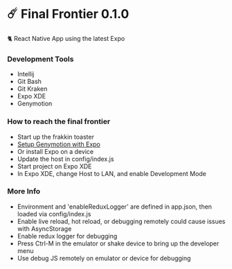 # ☄️ Final Frontier 0.1.0

🐈 React Native App using the latest Expo


### Development Tools

* Intellij
* Git Bash
* Git Kraken
* Expo XDE
* Genymotion

### How to reach the final frontier

* Start up the frakkin toaster
* [Setup Genymotion with Expo](https://medium.com/@psyanite/how-to-use-genymotion-with-expo-cc52815928cf)
* Or install Expo on a device
* Update the host in config/index.js
* Start project on Expo XDE
* In Expo XDE, change Host to LAN, and enable Development Mode

### More Info

* Environment and 'enableReduxLogger' are defined in app.json, then loaded via config/index.js
* Enable live reload, hot reload, or debugging remotely could cause issues with AsyncStorage
* Enable redux logger for debugging
* Press Ctrl-M in the emulator or shake device to bring up the developer menu
* Use debug JS remotely on emulator or device for debugging
